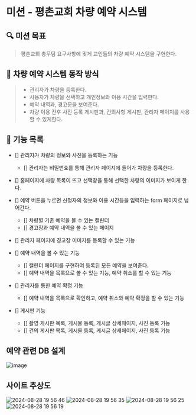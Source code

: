 # 미션 - 평촌교회 차량 예약 시스템

## 🔍 미션 목표

> 평촌교회 총무팀 요구사항에 맞게 교인들의 차량 예약 시스템을 구현한다.
## 🚀 차량 예약 시스템 동작 방식

> - 관리자가 차량을 등록한다.
> - 사용자가 차량을 선택하고 개인정보와 이용 시간을 입력한다.
> - 예약 내역과, 경고문을 보여준다. 
> - 차량 이용 전후 사진 등록 게시판과, 건의사항 게시판, 관리자 페이지를 사용할 수 있게한다. 
## 🚀 기능 목록

- [] 관리자가 차량의 정보와 사진을 등록하는 기능
    - [] 관리자는 비밀번호를 통해 관리자 페이지에 들어가 차량을 등록한다. 

- [] 홈페이지에 차량 목록이 뜨고 선택창을 통해 선택한 차량의 이미지가 보이게 한다. 

- [] 예약 버튼을 누르면 신청자의 정보와 이용 시간등을 입력하는 form 페이지로 넘어간다.
    - [] 차량별 기존 예약을 볼 수 있는 캘린더 
    - [] 경고장과 예약 내역을 볼 수 있는 페이지 

- [] 관리자 페이지에 경고장 이미지를 등록할 수 있는 기능 

- [] 예약 내역을 볼 수 있는 기능 
    - [] 캘린더 페이지를 구현하여 등록된 모든 예약을 보여준다.
    - [] 예약 내역을 목록으로 볼 수 있는 기능, 예약 취소를 할 수 있는 기능

- [] 관리자를 통한 예약 확정 기능
    - [] 예약 내역을 목록으로 확인하고, 예약 취소와 예약 확정을 할 수 있는 기능

- [] 게시판 기능
    - [] 촬영 게시판 목록, 게시물 등록, 게시글 상세페이지, 사진 등록 기능
    - [] 건의 게시판 목록, 게시물 등록, 게시글 상세페이지, 사진 등록 기능
 

## 예약 관련 DB 설계 
![image](https://github.com/user-attachments/assets/08de5af4-3e26-4709-9358-319fe58d970d)


## 사이트 추상도
![2024-08-28 19 56 46](https://github.com/user-attachments/assets/a2c54b3f-bef9-49ac-ac8c-6f30e701a878)
![2024-08-28 19 56 35](https://github.com/user-attachments/assets/a3ffc4ca-9d54-450d-98d9-595706f226e4)
![2024-08-28 19 56 25](https://github.com/user-attachments/assets/53f0962e-54b4-4d19-9a2a-26c97c4590d8)
![2024-08-28 19 56 19](https://github.com/user-attachments/assets/7199a6bd-9aa2-4c4a-8667-24d848364a72)

